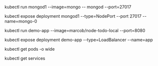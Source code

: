 kubectl run mongod1 --image=mongo -- mongod --port=27017

kubectl expose deployment mongod1 --type=NodePort --port 27017 --name=mongo-0

kubectl run demo-app --image=marcob/node-todo-local --port=8080

kubectl expose deployment demo-app --type=LoadBalancer --name=app

kubectl get pods -o wide

kubectl get services
